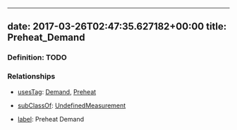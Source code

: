 
---
date: 2017-03-26T02:47:35.627182+00:00
title: Preheat_Demand
---
### Definition: TODO

### Relationships

* [usesTag](https://brickschema.org/schema/1.0/BrickFrame#usesTag): [Demand](https://brickschema.org/schema/1.0/BrickTag#Demand), [Preheat](https://brickschema.org/schema/1.0/BrickTag#Preheat)

* [subClassOf](http://www.w3.org/2000/01/rdf-schema#subClassOf): [UndefinedMeasurement](https://brickschema.org/schema/1.0/Brick#UndefinedMeasurement)

* [label](http://www.w3.org/2000/01/rdf-schema#label): Preheat Demand
